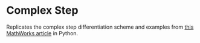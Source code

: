 # Complex Step
Replicates the complex step differentiation scheme and examples from [this MathWorks article](https://blogs.mathworks.com/cleve/2013/10/14/complex-step-differentiation/) in Python.
